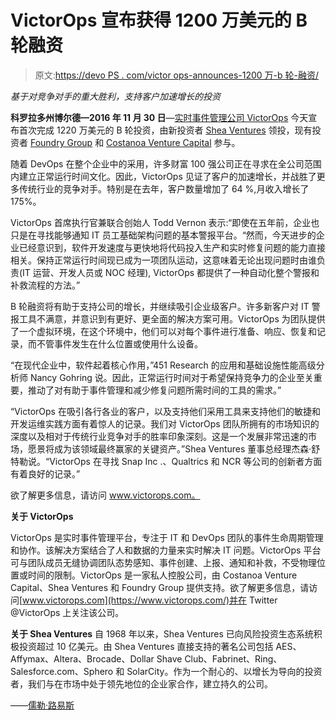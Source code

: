 # VictorOps 宣布获得 1200 万美元的 B 轮融资

> 原文:[https://devo PS . com/victor ops-announces-1200 万-b 轮-融资/](https://devops.com/victorops-announces-12-million-series-b-funding/)

*基于对竞争对手的重大胜利，支持客户加速增长的投资*

**科罗拉多州博尔德—2016 年 11 月 30 日**—[实时事件管理公司 VictorOps](https://bit.ly/1RRb8an) 今天宣布首次完成 1220 万美元的 B 轮投资，由新投资者 [Shea Ventures](http://www.jfshea.com/) 领投，现有投资者 [Foundry Group](http://www.foundrygroup.com/) 和 [Costanoa Venture Capital](http://www.costanoavc.com/) 参与。

随着 DevOps 在整个企业中的采用，许多财富 100 强公司正在寻求在全公司范围内建立正常运行时间文化。因此，VictorOps 见证了客户的加速增长，并战胜了更多传统行业的竞争对手。特别是在去年，客户数量增加了 64 %,月收入增长了 175%。

VictorOps 首席执行官兼联合创始人 Todd Vernon 表示:“即使在五年前，企业也只是在寻找能够通知 IT 员工基础架构问题的基本警报平台。“然而，今天进步的企业已经意识到，软件开发速度与更快地将代码投入生产和实时修复问题的能力直接相关。保持正常运行时间现已成为一项团队运动，这意味着无论出现问题时由谁负责(IT 运营、开发人员或 NOC 经理), VictorOps 都提供了一种自动化整个警报和补救流程的方法。”

B 轮融资将有助于支持公司的增长，并继续吸引企业级客户。许多新客户对 IT 警报工具不满意，并意识到有更好、更全面的解决方案可用。VictorOps 为团队提供了一个虚拟环境，在这个环境中，他们可以对每个事件进行准备、响应、恢复和记录，而不管事件发生在什么位置或使用什么设备。

“在现代企业中，软件起着核心作用，”451 Research 的应用和基础设施性能高级分析师 Nancy Gohring 说。因此，正常运行时间对于希望保持竞争力的企业至关重要，推动了对有助于事件管理和减少修复问题所需时间的工具的需求。”

“VictorOps 在吸引各行各业的客户，以及支持他们采用工具来支持他们的敏捷和开发运维实践方面有着惊人的记录。我们对 VictorOps 团队所拥有的市场知识的深度以及相对于传统行业竞争对手的胜率印象深刻。这是一个发展非常迅速的市场，愿景将成为该领域最终赢家的关键资产。”Shea Ventures 董事总经理杰森·舒特勒说。“VictorOps 在寻找 Snap Inc .、Qualtrics 和 NCR 等公司的创新者方面有着良好的记录。”

欲了解更多信息，请访问 www.victorops.com。

**关于 VictorOps**

VictorOps 是实时事件管理平台，专注于 IT 和 DevOps 团队的事件生命周期管理和协作。该解决方案结合了人和数据的力量来实时解决 IT 问题。VictorOps 平台可与团队成员无缝协调团队态势感知、事件创建、上报、通知和补救，不受物理位置或时间的限制。VictorOps 是一家私人控股公司，由 Costanoa Venture Capital、Shea Ventures 和 Foundry Group 提供支持。欲了解更多信息，请访问[www.victorops.com](https://www.victorops.com/)并在 Twitter @VictorOps 上关注该公司。

**关于 Shea Ventures**
自 1968 年以来，Shea Ventures 已向风险投资生态系统积极投资超过 10 亿美元。由 Shea Ventures 直接支持的著名公司包括 AES、Affymax、Altera、Brocade、Dollar Shave Club、Fabrinet、Ring、Salesforce.com、Sphero 和 SolarCity。作为一个耐心的、以增长为导向的投资者，我们与在市场中处于领先地位的企业家合作，建立持久的公司。

——[儒勒·路易斯](https://devops.com/author/jules/)